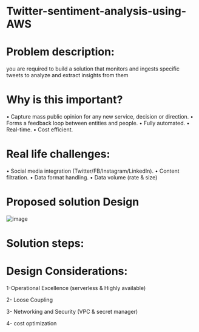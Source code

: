 # Twitter-sentiment-analysis-using-AWS

# Problem description:

you are required to build a solution that monitors and ingests specific tweets to analyze and extract insights from them

# Why is this important?

• Capture mass public opinion for any new service, decision or
direction.
• Forms a feedback loop between entities and people.
• Fully automated.
• Real-time.
• Cost efficient.

# Real life challenges:
• Social media integration
(Twitter/FB/Instagram/LinkedIn).
• Content filtration.
• Data format handling.
• Data volume (rate & size)

# Proposed solution Design

![image](https://user-images.githubusercontent.com/22025520/161405691-0d0e0b13-5130-458b-b382-ad4dcd4b408d.png)

# Solution steps:

# Design Considerations:

1-Operational Excellence (serverless & Highly available)

2- Loose Coupling

3- Networking and Security (VPC & secret manager)

4- cost optimization
